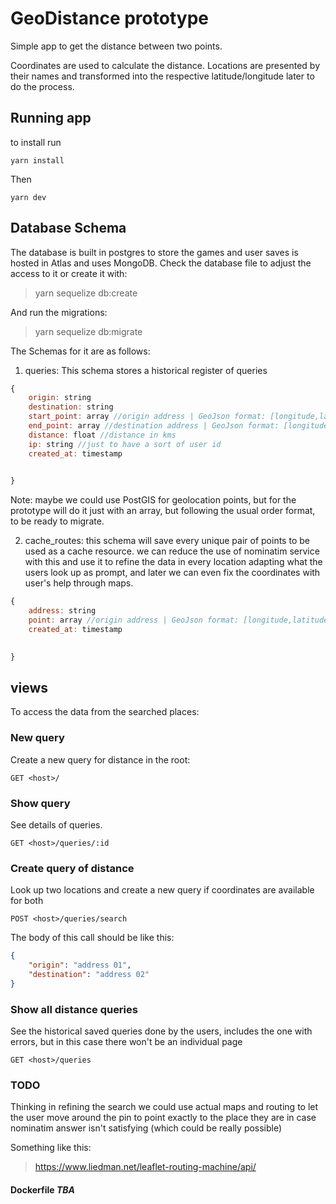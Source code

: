 # GeoDistance prototype

Simple app to get the distance between two points.

Coordinates are used to calculate the distance. Locations are presented by their names and transformed into the respective latitude/longitude later to do the process.

## Running app
to install run
```
yarn install
```
Then
```
yarn dev
```

## Database Schema
The database is built in postgres to store the games and user saves is hosted in Atlas and uses MongoDB. Check the database file to adjust the access to it or create it with:
> yarn sequelize db:create

And run the migrations:
> yarn sequelize db:migrate


The Schemas for it are as follows:

1. queries: This schema stores a historical register of queries
```javascript
{
    origin: string
    destination: string
    start_point: array //origin address | GeoJson format: [longitude,latitude]
    end_point: array //destination address | GeoJson format: [longitude,latitude]
    distance: float //distance in kms
    ip: string //just to have a sort of user id
    created_at: timestamp

    
}
```

Note: maybe we could use PostGIS for geolocation points, but for the prototype will do it just with an array, but following the usual order format, to be ready to migrate.

2. cache_routes: this schema will save every unique pair of points to be used as a cache resource.
we can reduce the use of nominatim service with this and use it to refine the data in every location adapting what the users look up as prompt, and later we can even fix the coordinates with user's help through maps.
```javascript
{
    address: string
    point: array //origin address | GeoJson format: [longitude,latitude]
    created_at: timestamp

    
}
```
## views
To access the data from the searched places:

### New query
Create a new query for distance in the root:
```
GET <host>/
```

### Show query
See details of queries.
```
GET <host>/queries/:id
```
### Create query of distance
Look up two locations and create a new query if coordinates are available for both
```
POST <host>/queries/search
```
The body of this call should be like this:
```json
{
    "origin": "address 01",
    "destination": "address 02"
}
```

### Show all distance queries
See the historical saved queries done by the users, includes the one with errors, but in this case there won't be an individual page
```
GET <host>/queries
```

### TODO
Thinking in refining the search we could use actual maps and routing to let the user move around the pin to point exactly to the place they are in case nominatim answer isn't satisfying (which could be really possible)

Something like this:
>https://www.liedman.net/leaflet-routing-machine/api/

#### Dockerfile *TBA*
